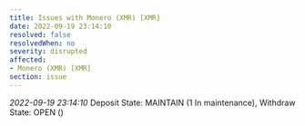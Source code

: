 ```yaml
---
title: Issues with Monero (XMR) [XMR]
date: 2022-09-19 23:14:10
resolved: false
resolvedWhen: no
severity: disrupted
affected:
- Monero (XMR) [XMR]
section: issue
---
```


*2022-09-19 23:14:10* Deposit State: MAINTAIN (1 In maintenance), Withdraw State: OPEN ()